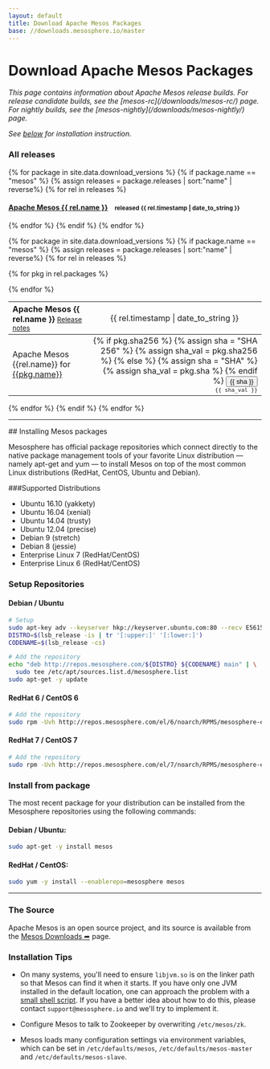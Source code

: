 ```yaml
---
layout: default
title: Download Apache Mesos Packages
base: //downloads.mesosphere.io/master
---
```


<div class="page-header">
  <h1>Download Apache Mesos Packages</h1>
</div>

<em>
This page contains information about Apache Mesos release builds. For release candidate builds, see the [mesos-rc](/downloads/mesos-rc/) page. For nightly builds, see the [mesos-nightly](/downloads/mesos-nightly/) page.

See <a href="#installation">below</a> for installation instruction.
</em>

### All releases

{% for package in site.data.download_versions %}
{% if package.name == "mesos" %}
{% assign releases = package.releases | sort:"name" | reverse%}
{% for rel in releases %}
<h4>
  <a href="#apache-mesos-{{ rel.name }}" title="Show packages for Apache Mesos {{ rel.name }}">Apache Mesos {{ rel.name }}</a>&nbsp;&nbsp;&nbsp;
  <small>released
    <time datetime="{{ rel.timestamp | date_to_xmlschema }}">{{ rel.timestamp | date_to_string }}</time>
  </small>
</h4>
{% endfor %}
{% endif %}
{% endfor %}

{% for package in site.data.download_versions %}
{% if package.name == "mesos" %}
{% assign releases = package.releases | sort:"name" | reverse%}
{% for rel in releases %}
<div id="apache-mesos-{{ rel.release_group }}"></div>
<table class="table table-striped" id="apache-mesos-{{ rel.name }}">
  <thead>
    <tr>
      <th valign="bottom" align="left">
        <span class="h4">Apache Mesos {{ rel.name }}</span>
        <small style="font-weight:normal;">
          <a href="{{ rel.announcement }}" title="Release notes for Apache Mesos {{ rel.name }}">Release notes</a>
        </small>
      </th>
      <th class="text-right">
        <span title="Release date for Apache Mesos {{ rel.name }}" style="font-weight:normal;">
          <time datetime="{{ rel.timestamp | date_to_xmlschema }}">{{ rel.timestamp | date_to_string  }}</time>
        </span>
      </th>
    </tr>
  </thead>
  <tbody>

  {% for pkg in rel.packages %}
  <tr>
    <td style="vertical-align:middle;">Apache Mesos {{rel.name}} for
      <a href="http://repos.mesosphere.com/{{ pkg.path }}" title="Apache Mesos {{rel.name}} for {{pkg.name}}">{{pkg.name}}</a>
    </td>
    <td align="right">
      {% if pkg.sha256 %}
        {% assign sha = "SHA 256" %}
        {% assign sha_val = pkg.sha256 %}
      {% else %}
        {% assign sha = "SHA" %}
        {% assign sha_val = pkg.sha %}
      {% endif %}
      <button class="btn btn-link" data-toggle="collapse" data-target="#{{ sha_val }}" aria-expanded="false" aria-controls="{{ sha_val }}">
        {{ sha }}
      </button>
      <div class="collapse" id="{{ sha_val }}">
        <small style="font-family:monospace"> {{ sha_val }} </small>
      </div>
    </td>
  </tr>
  {% endfor %}
  </tbody>
</table>
{% endfor %}
{% endif %}
{% endfor %}

---
<div id="installation"></div>
## Installing Mesos packages

Mesosphere has official package repositories which connect directly to the native package management tools of your favorite Linux distribution — namely apt-get and yum — to install Mesos on top of the most common Linux distributions (RedHat, CentOS, Ubuntu and Debian).

###Supported Distributions

+ Ubuntu 16.10 (yakkety)
+ Ubuntu 16.04 (xenial)
+ Ubuntu 14.04 (trusty)
+ Ubuntu 12.04 (precise)
+ Debian 9 (stretch)
+ Debian 8 (jessie)
+ Enterprise Linux 7 (RedHat/CentOS)
+ Enterprise Linux 6 (RedHat/CentOS)

### Setup Repositories

#### Debian / Ubuntu

```sh
# Setup
sudo apt-key adv --keyserver hkp://keyserver.ubuntu.com:80 --recv E56151BF
DISTRO=$(lsb_release -is | tr '[:upper:]' '[:lower:]')
CODENAME=$(lsb_release -cs)

# Add the repository
echo "deb http://repos.mesosphere.com/${DISTRO} ${CODENAME} main" | \
  sudo tee /etc/apt/sources.list.d/mesosphere.list
sudo apt-get -y update
```

#### RedHat 6 / CentOS 6

```sh
# Add the repository
sudo rpm -Uvh http://repos.mesosphere.com/el/6/noarch/RPMS/mesosphere-el-repo-6-3.noarch.rpm
```

#### RedHat 7 / CentOS 7

```sh
# Add the repository
sudo rpm -Uvh http://repos.mesosphere.com/el/7/noarch/RPMS/mesosphere-el-repo-7-3.noarch.rpm
```

### Install from package

The most recent package for your distribution can be installed from the Mesosphere repositories using the following commands:

#### Debian / Ubuntu:

```sh
sudo apt-get -y install mesos
```

#### RedHat / CentOS:

```sh
sudo yum -y install --enablerepo=mesosphere mesos
```

---

### The Source
Apache Mesos is an open source project, and its source is available from the
[Mesos Downloads ➦](https://mesos.apache.org/downloads/) page.

### Installation Tips

* On many systems, you'll need to ensure `libjvm.so` is on the linker path so
  that Mesos can find it when it starts. If you have only one JVM installed in
  the default location, one can approach the problem with a
  [small shell script](https://gist.github.com/solidsnack/7569266).
  If you have a better idea about how to do this, please contact
  `support@mesosphere.io` and we'll try to implement it.

* Configure Mesos to talk to Zookeeper by overwriting `/etc/mesos/zk`.

* Mesos loads many configuration settings via environment variables, which can
  be set in `/etc/defaults/mesos`, `/etc/defaults/mesos-master` and
  `/etc/defaults/mesos-slave`.
